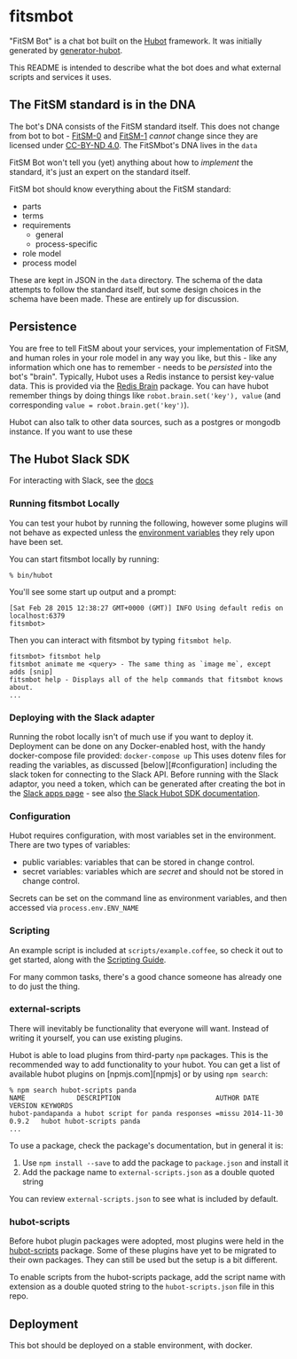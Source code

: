 # fitsmbot

"FitSM Bot" is a chat bot built on the [Hubot](https://hubot.github.com/) framework. It was
initially generated by [generator-hubot](https://github.com/hubotio/generator-hubot).

This README is intended to describe what the bot does and what external scripts and services it uses.

## The FitSM standard is in the DNA

The bot's DNA consists of the FitSM standard itself. This does not change from bot to bot - [FitSM-0](http://fitsm.itemo.org/wp-content/uploads/sites/3/2018/05/FitSM-0_Overview_and_vocabulary.pdf) and [FitSM-1](http://fitsm.itemo.org/wp-content/uploads/sites/3/2018/05/FitSM-1_Requirements.pdf) _cannot_ change since they are licensed under [CC-BY-ND 4.0](https://creativecommons.org/licenses/by-nd/2.0/). The FitSMbot's DNA lives in the `data`

FitSM Bot won't tell you (yet) anything about how to _implement_ the standard, it's just an expert on the standard itself.

FitSM bot should know everything about the FitSM standard:
  
  - parts
  - terms
  - requirements
    - general
    - process-specific
  - role model
  - process model

These are kept in JSON in the `data` directory. The schema of the data attempts to follow the standard itself, but some design choices in the schema have been made.
These are entirely up for discussion.

##  Persistence

You are free to tell FitSM about your services, your implementation of FitSM, and human roles in your role model in any way you like, but this - like any information which one has to remember - needs to be _persisted_ into the bot's "brain".
Typically, Hubot uses a Redis instance to persist key-value data.
This is provided via the [Redis Brain](https://www.npmjs.com/package/hubot-redis-brain) package.
You can have hubot remember things by doing things like `robot.brain.set('key'), value` (and corresponding `value = robot.brain.get('key')`).

Hubot can also talk to other data sources, such as a postgres or mongodb instance. If you want to use these

## The Hubot Slack SDK

For interacting with Slack, see the [docs](https://slackapi.github.io/hubot-slack/)

### Running fitsmbot Locally

You can test your hubot by running the following, however some plugins will not
behave as expected unless the [environment variables](#configuration) they rely
upon have been set.

You can start fitsmbot locally by running:

    % bin/hubot

You'll see some start up output and a prompt:

    [Sat Feb 28 2015 12:38:27 GMT+0000 (GMT)] INFO Using default redis on localhost:6379
    fitsmbot>

Then you can interact with fitsmbot by typing `fitsmbot help`.

    fitsmbot> fitsmbot help
    fitsmbot animate me <query> - The same thing as `image me`, except adds [snip]
    fitsmbot help - Displays all of the help commands that fitsmbot knows about.
    ...

### Deploying with the Slack adapter

Running the robot locally isn't of much use if you want to deploy it.
Deployment can be done on any Docker-enabled host, with the handy docker-compose file provided: `docker-compose up`
This uses dotenv files for reading the variables, as discussed [below][#configuration] including the slack token for connecting to the Slack API.
Before running with the Slack adaptor, you need a token, which can be generated after creating the bot in the [Slack apps page](https://api.slack.com/apps) - see also [the Slack Hubot SDK documentation](https://slackapi.github.io/hubot-slack/#getting-a-slack-token).



### Configuration

Hubot requires configuration, with most variables set in the environment.
There are two types of variables:
 
 - public variables: variables that can be stored in change control.
 - secret variables: variables which are _secret_ and should not be stored in change control.

Secrets can be set on the command line as environment variables, and then accessed via `process.env.ENV_NAME`


### Scripting

An example script is included at `scripts/example.coffee`, so check it out to
get started, along with the [Scripting Guide][scripting-docs].

For many common tasks, there's a good chance someone has already one to do just
the thing.

[scripting-docs]: https://github.com/github/hubot/blob/master/docs/scripting.md

### external-scripts

There will inevitably be functionality that everyone will want. Instead of
writing it yourself, you can use existing plugins.

Hubot is able to load plugins from third-party `npm` packages. This is the
recommended way to add functionality to your hubot. You can get a list of
available hubot plugins on [npmjs.com][npmjs] or by using `npm search`:

    % npm search hubot-scripts panda
    NAME             DESCRIPTION                        AUTHOR DATE       VERSION KEYWORDS
    hubot-pandapanda a hubot script for panda responses =missu 2014-11-30 0.9.2   hubot hubot-scripts panda
    ...


To use a package, check the package's documentation, but in general it is:

1. Use `npm install --save` to add the package to `package.json` and install it
2. Add the package name to `external-scripts.json` as a double quoted string

You can review `external-scripts.json` to see what is included by default.


### hubot-scripts

Before hubot plugin packages were adopted, most plugins were held in the
[hubot-scripts][hubot-scripts] package. Some of these plugins have yet to be
migrated to their own packages. They can still be used but the setup is a bit
different.

To enable scripts from the hubot-scripts package, add the script name with
extension as a double quoted string to the `hubot-scripts.json` file in this
repo.

[hubot-scripts]: https://github.com/github/hubot-scripts


## Deployment

This bot should be deployed on a stable environment, with docker.
